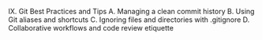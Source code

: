 IX. Git Best Practices and Tips
A. Managing a clean commit history
B. Using Git aliases and shortcuts
C. Ignoring files and directories with .gitignore
D. Collaborative workflows and code review etiquette